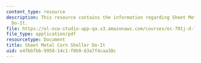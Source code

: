 ```yaml
---
content_type: resource
description: This resource contains the information regarding Sheet Metal Corn Sheller
  Do-It.
file: https://ol-ocw-studio-app-qa.s3.amazonaws.com/courses/ec-701j-d-lab-i-development-fall-2009/e4fbbfbb995814c1f0b963a7f4caa38c_MITEC_701JF09_cornshet_doit.pdf
file_type: application/pdf
resourcetype: Document
title: Sheet Metal Corn Sheller Do-It
uid: e4fbbfbb-9958-14c1-f0b9-63a7f4caa38c
---
```

